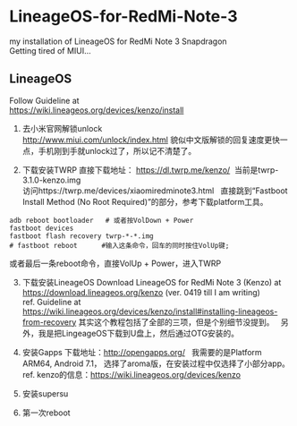 # LineageOS-for-RedMi-Note-3
my installation of LineageOS for RedMi Note 3 Snapdragon  
Getting tired of MIUI...  


## LineageOS
Follow Guideline at  
https://wiki.lineageos.org/devices/kenzo/install  

1. 去小米官网解锁unlock  
http://www.miui.com/unlock/index.html
貌似中文版解锁的回复速度更快一点，手机刚到手就unlock过了，所以记不清楚了。   

2. 下载安装TWRP
直接下载地址： https://dl.twrp.me/kenzo/  当前是twrp-3.1.0-kenzo.img  
访问https://twrp.me/devices/xiaomiredminote3.html  
直接跳到“Fastboot Install Method (No Root Required)”的部分，参考下载platform工具。  
```
adb reboot bootloader   # 或者按VolDown + Power
fastboot devices
fastboot flash recovery twrp-*-*.img
# fastboot reboot      #输入这条命令，回车的同时按住VolUp键; 
```
或者最后一条reboot命令，直接VolUp + Power，进入TWRP

3. 下载安装LineageOS
Download LineageOS for RedMi Note 3 (Kenzo) at   
https://download.lineageos.org/kenzo
(ver. 0419 till I am writing)  
ref. Guideline at  
https://wiki.lineageos.org/devices/kenzo/install#installing-lineageos-from-recovery
其实这个教程包括了全部的三项，但是个别细节没提到。  
另外，我是把LingeageOS下载到U盘上，然后通过OTG安装的。

4. 安装Gapps
下载地址：http://opengapps.org/  
我需要的是Platform ARM64, Android 7.1， 选择了aroma版，在安装过程中仅选择了小部分app。
ref. kenzo的信息：https://wiki.lineageos.org/devices/kenzo  

5. 安装supersu

6. 第一次reboot

